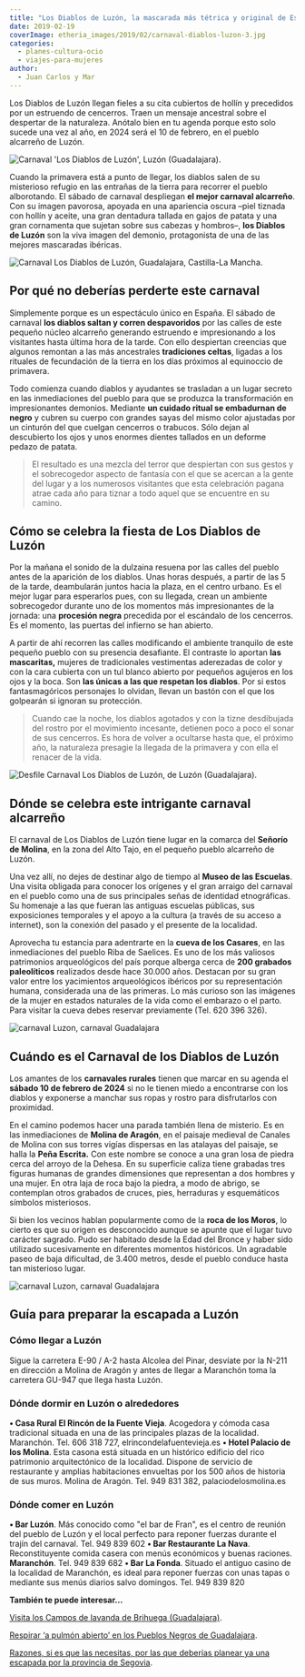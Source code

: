 ```yaml
---
title: "Los Diablos de Luzón, la mascarada más tétrica y original de España"
date: 2019-02-19
coverImage: etheria_images/2019/02/carnaval-diablos-luzon-3.jpg
categories: 
  - planes-cultura-ocio
  - viajes-para-mujeres
author: 
  - Juan Carlos y Mar
---
```


Los Diablos de Luzón llegan fieles a su cita cubiertos de hollín y precedidos por un 
estruendo de cencerros. Traen un mensaje ancestral sobre el despertar de la naturaleza. 
Anótalo bien en tu agenda porque esto solo sucede una vez al año, en 2024 será el 10 de 
febrero, en el pueblo alcarreño de Luzón. 

![Carnaval 'Los Diablos de Luzón', Luzón (Guadalajara).](etheria_images/2019/02/carnaval-diablos-luzon-4-1024x683.jpg "Carnaval 'Los Diablos de Luzón', Luzón (Guadalajara).")

Cuando la primavera está a punto de llegar, los diablos salen de su misterioso refugio 
en las entrañas de la tierra para recorrer el pueblo alborotando. El sábado de carnaval 
despliegan **el mejor carnaval alcarreño**. Con su imagen pavorosa, apoyada en una 
apariencia oscura –piel tiznada con hollín y aceite, una gran dentadura tallada en gajos 
de patata y una gran cornamenta que sujetan sobre sus cabezas y hombros–, **los Diablos 
de Luzón** son la viva imagen del demonio, protagonista de una de las mejores mascaradas 
ibéricas. 

![Carnaval Los Diablos de Luzón, Guadalajara, Castilla-La Mancha.](etheria_images/2019/02/carnaval-diablos-luzon-7-1024x683.jpg "Carnaval Los Diablos de Luzón, Guadalajara, Castilla-La Mancha.")

## Por qué no deberías perderte este carnaval

Simplemente porque es un espectáculo único en España. El sábado de carnaval **los 
diablos saltan y corren despavoridos** por las calles de este pequeño núcleo alcarreño 
generando estruendo e impresionando a los visitantes hasta última hora de la tarde. Con 
ello despiertan creencias que algunos remontan a las más ancestrales **tradiciones 
celtas**, ligadas a los rituales de fecundación de la tierra en los días próximos al 
equinoccio de primavera. 

Todo comienza cuando diablos y ayudantes se trasladan a un lugar secreto en las 
inmediaciones del pueblo para que se produzca la transformación en impresionantes 
demonios. Mediante **un cuidado ritual se embadurnan de negro** y cubren su cuerpo con 
grandes sayas del mismo color ajustadas por un cinturón del que cuelgan cencerros o 
trabucos. Sólo dejan al descubierto los ojos y unos enormes dientes tallados en un 
deforme pedazo de patata. 

> El resultado es una mezcla del terror que despiertan con sus gestos y el sobrecogedor 
> aspecto de fantasía con el que se acercan a la gente del lugar y a los numerosos 
> visitantes que esta celebración pagana atrae cada año para tiznar a todo aquel que se 
> encuentre en su camino. 

## Cómo se celebra la fiesta de Los Diablos de Luzón

Por la mañana el sonido de la dulzaina resuena por las calles del pueblo antes de la 
aparición de los diablos. Unas horas después, a partir de las 5 de la tarde, deambularán 
juntos hacia la plaza, en el centro urbano. Es el mejor lugar para esperarlos pues, con 
su llegada, crean un ambiente sobrecogedor durante uno de los momentos más 
impresionantes de la jornada: una **procesión negra** precedida por el escándalo de los 
cencerros. Es el momento, las puertas del infierno se han abierto. 

A partir de ahí recorren las calles modificando el ambiente tranquilo de este pequeño 
pueblo con su presencia desafiante. El contraste lo aportan **las mascaritas,** mujeres 
de tradicionales vestimentas aderezadas de color y con la cara cubierta con un tul 
blanco abierto por pequeños agujeros en los ojos y la boca. Son **las únicas a las que 
respetan los diablos**. Por si estos fantasmagóricos personajes lo olvidan, llevan un 
bastón con el que los golpearán si ignoran su protección. 

> Cuando cae la noche, los diablos agotados y con la tizne desdibujada del rostro por el 
> movimiento incesante, detienen poco a poco el sonar de sus cencerros. Es hora de volver 
> a ocultarse hasta que, el próximo año, la naturaleza presagie la llegada de la primavera 
> y con ella el renacer de la vida. 

![Desfile Carnaval Los Diablos de Luzón, de Luzón (Guadalajara).](etheria_images/2019/02/carnaval-diablos-luzon-3-1024x683.jpg "Carnaval Los Diablos de Luzón, de Luzón (Guadalajara).")

## Dónde se celebra este intrigante carnaval alcarreño

El carnaval de Los Diablos de Luzón tiene lugar en la comarca del **Señorío de Molina**, 
en la zona del Alto Tajo, en el pequeño pueblo alcarreño de Luzón. 

Una vez allí, no dejes de destinar algo de tiempo al **Museo de las Escuelas**. Una 
visita obligada para conocer los orígenes y el gran arraigo del carnaval en el pueblo 
como una de sus principales señas de identidad etnográficas. Su homenaje a las que 
fueran las antiguas escuelas públicas, sus exposiciones temporales y el apoyo a la 
cultura (a través de su acceso a internet), son la conexión del pasado y el presente de 
la localidad. 

Aprovecha tu estancia para adentrarte en la **cueva de los Casares**, en las 
inmediaciones del pueblo Riba de Saelices. Es uno de los más valiosos patrimonios 
arqueológicos del país porque alberga cerca de **200 grabados paleolíticos** realizados 
desde hace 30.000 años. Destacan por su gran valor entre los yacimientos arqueológicos 
ibéricos por su representación humana, considerada una de las primeras. Lo más curioso 
son las imágenes de la mujer en estados naturales de la vida como el embarazo o el 
parto. Para visitar la cueva debes reservar previamente (Tel. 620 396 326). 

![carnaval Luzon, carnaval Guadalajara](etheria_images/2019/02/carnaval-diablos-luzon-6-1024x682.jpg "Las mascaritas son los únicos seres vivientes a los que respetan los diablos de Luzón.")

## Cuándo es el Carnaval de los Diablos de Luzón

Los amantes de los **carnavales rurales** tienen que marcar en su agenda el **sábado 10 
de febrero de 2024** si no le tienen miedo a encontrarse con los diablos y exponerse a 
manchar sus ropas y rostro para disfrutarlos con proximidad. 

En el camino podemos hacer una parada también llena de misterio. Es en las inmediaciones 
de **Molina de Aragón**, en el paisaje medieval de Canales de Molina con sus torres 
vigías dispersas en las atalayas del paisaje, se halla la **Peña Escrita.** Con este 
nombre se conoce a una gran losa de piedra cerca del arroyo de la Dehesa. En su 
superficie caliza tiene grabadas tres figuras humanas de grandes dimensiones que 
representan a dos hombres y una mujer. En otra laja de roca bajo la piedra, a modo de 
abrigo, se contemplan otros grabados de cruces, pies, herraduras y esquemáticos símbolos 
misteriosos. 

Si bien los vecinos hablan popularmente como de la **roca de los Moros**, lo cierto es 
que su origen es desconocido aunque se apunte que el lugar tuvo carácter sagrado. Pudo 
ser habitado desde la Edad del Bronce y haber sido utilizado sucesivamente en diferentes 
momentos históricos. Un agradable paseo de baja dificultad, de 3.400 metros, desde el 
pueblo conduce hasta tan misterioso lugar. 

![carnaval Luzon, carnaval Guadalajara](etheria_images/2019/02/carnaval-diablos-luzon-683x1024.jpg "Los Diablos de Luzón es uno de los carnavales más singulares de España.")

## Guía para preparar la escapada a Luzón

### Cómo llegar a Luzón

Sigue la carretera E-90 / A-2 hasta Alcolea del Pinar, desvíate por la N-211 en 
dirección a Molina de Aragón y antes de llegar a Maranchón toma la carretera GU-947 que 
llega hasta Luzón. 

### Dónde dormir en Luzón o alrededores

**• Casa Rural El Rincón de la Fuente Vieja**. Acogedora y cómoda casa tradicional 
situada en una de las principales plazas de la localidad. Maranchón. Tel. 606 318 727, 
elrincondelafuentevieja.es **• Hotel Palacio de los Molina**. Esta casona está situada 
en un histórico edificio del rico patrimonio arquitectónico de la localidad. Dispone de 
servicio de restaurante y amplias habitaciones envueltas por los 500 años de historia de 
sus muros. Molina de Aragón. Tel. 949 831 382, palaciodelosmolina.es 

### Dónde comer en Luzón

**• Bar Luzón**. Más conocido como "el bar de Fran", es el centro de reunión del pueblo 
de Luzón y el local perfecto para reponer fuerzas durante el trajín del carnaval. Tel. 
949 839 602 **• Bar Restaurante La Nava**. Reconstituyente comida casera con menús 
económicos y buenas raciones. **Maranchón**. Tel. 949 839 682 **• Bar La Fonda**. 
Situado el antiguo casino de la localidad de Maranchón, es ideal para reponer fuerzas 
con unas tapas o mediante sus menús diarios salvo domingos. Tel. 949 839 820 

**También te puede interesar...** 

[Visita los Campos de lavanda de Brihuega 
(Guadalajara)](https://etheriamagazine.com/2020/06/08/floracion-campos-lavanda-brihuega-guadalajara-2019/). 

[Respirar ‘a pulmón abierto’ en los Pueblos Negros de 
Guadalajara](https://etheriamagazine.com/2019/05/06/viaje-en-coche-pueblos-negros-guadalajara/). 

[Razones, si es que las necesitas, por las que deberías planear ya una escapada por la 
provincia de 
Segovia](https://etheriamagazine.com/2021/03/09/15-lugares-imprescindibles-que-ver-en-segovia-y-provincia/).

